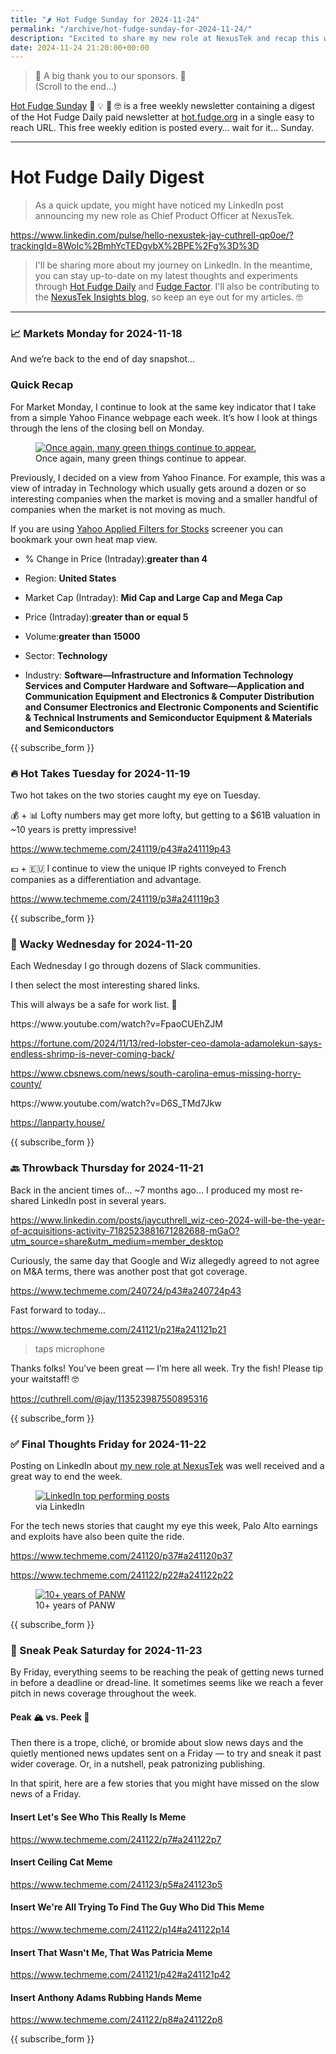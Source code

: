 ```yaml
---
title: "🌶️ Hot Fudge Sunday for 2024-11-24"
permalink: "/archive/hot-fudge-sunday-for-2024-11-24/"
description: "Excited to share my new role at NexusTek and recap this week&#39;s market insights and hot takes!"
date: 2024-11-24 21:20:00+00:00
---
```


<blockquote class="pullquote"><p>🙏 A big thank you to our sponsors. 🙏<br>(Scroll to the end…)</p></blockquote><p><a target="_blank" rel="noopener noreferrer nofollow" href="https://hot.fudge.org">Hot Fudge Sunday</a> 🤔 💡 🤯 🤓 is a free weekly newsletter containing a digest of the Hot Fudge Daily paid newsletter at <a target="_blank" rel="noopener noreferrer nofollow" href="https://hot.fudge.org">hot.fudge.org</a> in a single easy to reach URL. This free weekly edition is posted every… wait for it… Sunday.</p><hr><h1>Hot Fudge Daily Digest</h1><blockquote><p>As a quick update, you might have noticed my LinkedIn post announcing my new role as Chief Product Officer at NexusTek.</p></blockquote><p><a target="_blank" rel="noopener noreferrer nofollow" href="https://www.linkedin.com/pulse/hello-nexustek-jay-cuthrell-qp0oe/?trackingId=8WoIc%2BmhYcTEDgvbX%2BPE%2Fg%3D%3D">https://www.linkedin.com/pulse/hello-nexustek-jay-cuthrell-qp0oe/?trackingId=8WoIc%2BmhYcTEDgvbX%2BPE%2Fg%3D%3D</a></p><blockquote><p>I'll be sharing more about my journey on LinkedIn. In the meantime, you can stay up-to-date on my latest thoughts and experiments through<span> </span><a target="_self" rel="noopener noreferrer nofollow" class="XfXlvipTSrxjPDmBIXpWhHUCdAMDxlRIsg " href="https://hot.fudge.org/">Hot Fudge Daily</a><span> </span>and<span> </span><a target="_self" rel="noopener noreferrer nofollow" class="XfXlvipTSrxjPDmBIXpWhHUCdAMDxlRIsg " href="https://fudge.org/">Fudge Factor</a>. I'll also be contributing to the<span> </span><a target="_self" rel="noopener noreferrer nofollow" class="XfXlvipTSrxjPDmBIXpWhHUCdAMDxlRIsg " href="https://nexustek.com/insights">NexusTek Insights blog</a>, so keep an eye out for my articles. 🤓</p></blockquote><hr><h3>📈 Markets Monday for 2024-11-18</h3><p>And we’re back to the end of day snapshot…</p><h3 data-pm-slice="1 1 []">Quick Recap</h3><p>For Market Monday, I continue to look at the same key indicator that I take from a simple Yahoo Finance webpage each week. It’s how I look at things through the lens of the closing bell on Monday.</p><figure><a href="https://finance.yahoo.com/screener/568c8b06-3f3e-497e-bae7-6dd1defc231c/heatmap" target="_blank" rel="noopener noreferrer"><img src="https://assets.buttondown.email/images/12b78f69-f6c7-4924-ac41-69cb2cc43511.png?w=960&amp;fit=max" alt="Once again, many green things continue to appear." draggable="false"></a><figcaption>Once again, many green things continue to appear.</figcaption></figure><p>Previously, I decided on a view from Yahoo Finance. For example, this was a view of intraday in Technology which usually gets around a dozen or so interesting companies when the market is moving and a smaller handful of companies when the market is not moving as much.</p><p>If you are using <a target="_blank" rel="noopener noreferrer nofollow" href="https://finance.yahoo.com/screener/568c8b06-3f3e-497e-bae7-6dd1defc231c/heatmap">Yahoo Applied Filters for Stocks</a> screener you can bookmark your own heat map view.</p><ul><li><p>% Change in Price (Intraday):<strong>greater than 4</strong></p></li><li><p>Region: <strong>United States</strong></p></li><li><p>Market Cap (Intraday): <strong>Mid Cap and Large Cap and Mega Cap</strong></p></li><li><p>Price (Intraday):<strong>greater than or equal 5</strong></p></li><li><p>Volume:<strong>greater than 15000</strong></p></li><li><p>Sector: <strong>Technology</strong></p></li><li><p>Industry: <strong>Software—Infrastructure and Information Technology Services and Computer Hardware and Software—Application and Communication Equipment and Electronics &amp; Computer Distribution and Consumer Electronics and Electronic Components and Scientific &amp; Technical Instruments and Semiconductor Equipment &amp; Materials and Semiconductors</strong></p></li></ul><p>{{ subscribe_form }}</p><h3>🔥 Hot Takes Tuesday for 2024-11-19</h3><p>Two hot takes on the two stories caught my eye on Tuesday.</p><p>💰 + 📊 Lofty numbers may get more lofty, but getting to a $61B valuation in ~10 years is pretty impressive!</p><p><a target="_blank" rel="noopener noreferrer nofollow" href="https://www.techmeme.com/241119/p43#a241119p43">https://www.techmeme.com/241119/p43#a241119p43</a></p><p>💶 + 🇪🇺 I continue to view the unique IP rights conveyed to French companies as a differentiation and advantage.</p><p><a target="_blank" rel="noopener noreferrer nofollow" href="https://www.techmeme.com/241119/p3#a241119p3">https://www.techmeme.com/241119/p3#a241119p3</a></p><p>{{ subscribe_form }}</p><h3>🤪 Wacky Wednesday for 2024-11-20</h3><p>Each Wednesday I go through dozens of Slack communities.</p><p>I then select the most interesting shared links.</p><p>This will always be a safe for work list. 🙈</p><p>https://www.youtube.com/watch?v=FpaoCUEhZJM</p><p><a target="_blank" rel="noopener noreferrer nofollow" href="https://fortune.com/2024/11/13/red-lobster-ceo-damola-adamolekun-says-endless-shrimp-is-never-coming-back/">https://fortune.com/2024/11/13/red-lobster-ceo-damola-adamolekun-says-endless-shrimp-is-never-coming-back/</a></p><p><a target="_blank" rel="noopener noreferrer nofollow" href="https://www.cbsnews.com/news/south-carolina-emus-missing-horry-county/">https://www.cbsnews.com/news/south-carolina-emus-missing-horry-county/</a></p><p>https://www.youtube.com/watch?v=D6S_TMd7Jkw</p><p><a target="_blank" rel="noopener noreferrer nofollow" href="https://lanparty.house/">https://lanparty.house/</a></p><p>{{ subscribe_form }}</p><h3>🔙 Throwback Thursday for 2024-11-21</h3><p>Back in the ancient times of… ~7 months ago… I produced my most re-shared LinkedIn post in several years.</p><p><a target="_blank" rel="noopener noreferrer nofollow" href="https://www.linkedin.com/posts/jaycuthrell_wiz-ceo-2024-will-be-the-year-of-acquisitions-activity-7182523881671282688-mGaO?utm_source=share&amp;utm_medium=member_desktop">https://www.linkedin.com/posts/jaycuthrell_wiz-ceo-2024-will-be-the-year-of-acquisitions-activity-7182523881671282688-mGaO?utm_source=share&amp;utm_medium=member_desktop</a></p><p>Curiously, the same day that Google and Wiz allegedly agreed to not agree on M&amp;A terms, there was another post that got coverage.</p><p><a target="_blank" rel="noopener noreferrer nofollow" href="https://www.techmeme.com/240724/p43#a240724p43">https://www.techmeme.com/240724/p43#a240724p43</a></p><p>Fast forward to today…</p><p><a target="_blank" rel="noopener noreferrer nofollow" href="https://www.techmeme.com/241121/p21#a241121p21">https://www.techmeme.com/241121/p21#a241121p21</a></p><blockquote class="pullquote"><p>taps microphone</p></blockquote><p>Thanks folks! You’ve been great — I’m here all week. Try the fish! Please tip your waitstaff! 🤓</p><p><a target="_blank" rel="noopener noreferrer nofollow" href="https://cuthrell.com/@jay/113523987550895316">https://cuthrell.com/@jay/113523987550895316</a></p><p>{{ subscribe_form }}</p><h3>✅ Final Thoughts Friday for 2024-11-22</h3><p>Posting on LinkedIn about <a target="_blank" rel="noopener noreferrer nofollow" href="https://www.linkedin.com/in/jaycuthrell">my new role at NexusTek</a> was well received and a great way to end the week.</p><figure><a href="https://www.linkedin.com/in/jaycuthrell/" target="_blank" rel="noopener noreferrer"><img src="https://assets.buttondown.email/images/98d8ddef-3e08-4700-9d2f-97c8374a7ed0.png?w=960&amp;fit=max" alt="LinkedIn top performing posts" draggable="false"></a><figcaption>via LinkedIn</figcaption></figure><p>For the tech news stories that caught my eye this week, Palo Alto earnings and exploits have also been quite the ride.</p><p><a target="_blank" rel="noopener noreferrer nofollow" href="https://www.techmeme.com/241120/p37#a241120p37">https://www.techmeme.com/241120/p37#a241120p37</a></p><p><a target="_blank" rel="noopener noreferrer nofollow" href="https://www.techmeme.com/241122/p22#a241122p22">https://www.techmeme.com/241122/p22#a241122p22</a></p><figure><a href="https://www.google.com/finance/quote/PANW:NASDAQ" target="_blank" rel="noopener noreferrer"><img src="https://assets.buttondown.email/images/49de0317-30fe-4c31-9aff-e02efcf42c2f.png?w=960&amp;fit=max" alt="10+ years of PANW" draggable="false"></a><figcaption>10+ years of PANW</figcaption></figure><p></p><p>{{ subscribe_form }}</p><h3>🔮 Sneak Peak Saturday for 2024-11-23</h3><p>By Friday, everything seems to be reaching the peak of getting news turned in before a deadline or dread-line. It sometimes seems like we reach a fever pitch in news coverage throughout the week.</p><h4>Peak 🏔️ vs. Peek 👀</h4><p>Then there is a trope, cliché, or bromide about slow news days and the quietly mentioned news updates sent on a Friday — to try and sneak it past wider coverage. Or, in a nutshell, peak patronizing publishing.</p><p>In that spirit, here are a few stories that you might have missed on the slow news of a Friday.</p><h4>Insert Let's See Who This Really Is Meme</h4><p><a target="_blank" rel="noopener noreferrer nofollow" href="https://www.techmeme.com/241122/p7#a241122p7">https://www.techmeme.com/241122/p7#a241122p7</a></p><h4>Insert Ceiling Cat Meme</h4><p><a target="_blank" rel="noopener noreferrer nofollow" href="https://www.techmeme.com/241123/p5#a241123p5">https://www.techmeme.com/241123/p5#a241123p5</a></p><h4>Insert We're All Trying To Find The Guy Who Did This Meme</h4><p><a target="_blank" rel="noopener noreferrer nofollow" href="https://www.techmeme.com/241122/p14#a241122p14">https://www.techmeme.com/241122/p14#a241122p14</a></p><h4>Insert That Wasn't Me, That Was Patricia Meme</h4><p><a target="_blank" rel="noopener noreferrer nofollow" href="https://www.techmeme.com/241121/p42#a241121p42">https://www.techmeme.com/241121/p42#a241121p42</a></p><h4>Insert Anthony Adams Rubbing Hands Meme</h4><p><a target="_blank" rel="noopener noreferrer nofollow" href="https://www.techmeme.com/241122/p8#a241122p8">https://www.techmeme.com/241122/p8#a241122p8</a></p><p>{{ subscribe_form }}</p>